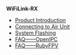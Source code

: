 <!-- docs/_sidebar.md -->
**WiFiLink-RX**

* [Product Introduction](en-us/WiFiLink-RX/WiFiLink-RX)
* [Connecting to Air Unit](en-us/WiFiLink-RX/AirUnit)
* [System Flashing](zh-cn/WiFiLink-RX/SystemFlashing)
* [FAQ——OpenIPC](en-us/WiFiLink-RX/OpenIPC)
* [FAQ——RubyFPV](en-us/WiFiLink-RX/RubyFPV)
